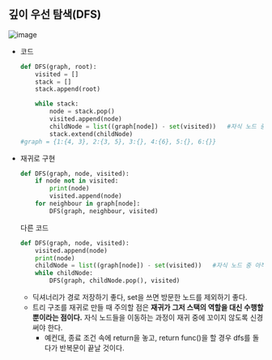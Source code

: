 ## 깊이 우선 탐색(DFS)

![image](https://user-images.githubusercontent.com/46865281/72500441-d0965c00-3877-11ea-94be-d61c7db3f8db.png)

* 코드

  ```python
  def DFS(graph, root):
      visited = []
      stack = []
      stack.append(root)
  
      while stack:
          node = stack.pop()
          visited.append(node)
          childNode = list((graph[node]) - set(visited))   #자식 노드 중 아직 안 간 곳
          stack.extend(childNode)
  #graph = {1:{4, 3}, 2:{3, 5}, 3:{}, 4:{6}, 5:{}, 6:{}}
  ```

  

* 재귀로 구현

  ```python
  def DFS(graph, node, visited):
      if node not in visited:
          print(node)
          visited.append(node)
      for neighbour in graph[node]:
          DFS(graph, neighbour, visited)
  ```

  다른 코드

  ```python
  def DFS(graph, node, visited):
      visited.append(node)
      print(node)
      childNode = list((graph[node]) - set(visited))   #자식 노드 중 아직 안 간 곳
      while childNode:
          DFS(graph, childNode.pop(), visited)
  ```

  * 딕셔너리가 경로 저장하기 좋다, set을 쓰면 방문한 노드를 제외하기 좋다.
  * 트리 구조를 재귀로 만들 때 주의할 점은 **재귀가 그저 스택의 역할을 대신 수행할 뿐이라는 점이다.** 자식 노드들을 이동하는 과정이 재귀 중에 꼬이지 않도록 신경써야 한다.
    * 예컨대, 종료 조건 속에 return을 놓고, return func()을 할 경우 dfs를 돌다가 반복문이 끝날 것이다.

